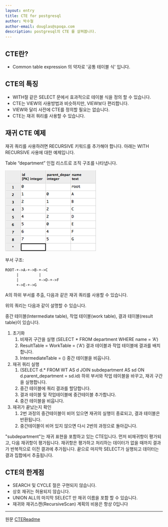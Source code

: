 ```yaml
---
layout: entry
title: CTE for postgresql
author: 박수철
author-email: douglas@spoqa.com
description: postgresql의 CTE 를 살펴봅니다.
---
```


## CTE란?
- Common table expression 의 약자로 '공통 테이블 식' 입니다.

## CTE의 특징
- WITH절 같은 SELECT 문에서 효과적으로 테이블 식을 정의 할 수 있습니다.
- CTE는 VIEW의 사용방법과 비슷하지만, VIEW보다 편리합니다.
- VIEW와 달리 사전에 CTE를 정의할 필요는 없습니다.
- CTE는 재귀 쿼리를 사용할 수 있습니다. 

## 재귀 CTE 예제

 재귀 쿼리를 사용하려면 RECURSIVE 키워드를 추가해야 합니다. 아래는 WITH RECURSIVE 사용에 대한 예제입니다.  

Table “department” 인접 리스트로 조직 구조를 나타냅니다.

<script src="https://gist.github.com/masterguru9/6130374.js"></script>
     
![screen](/images/2013-08-01/table_ex1.png)

부서 구조:

	ROOT-+->A-+->B-+->C
	     |         |
	     |         +->D-+->F
	     +->E-+->G



A의 하위 부서를 추출, 다음과 같은 재귀 쿼리를 사용할 수 있습니다.

<script src="https://gist.github.com/masterguru9/0affc843bd6ad4c7e5d6.js"></script>

위의 쿼리는 다음과 같이 설명할 수 있습니다.

중간 테이블(Intermediate table), 작업 테이블(work table), 결과 테이블(result table)이 있습니다.

1. 초기화
	1. 비재귀 구간을 실행 (SELECT * FROM department WHERE name = ‘A’)  
	2. ResultTable = WorkTable = ('A') 결과 테이블과 작업 테이블에 결과를 배치합니다.  
	3. IntermediateTable = () 중간 테이블을 비웁니다.
2. 재귀 쿼리 실행
	1. (SELECT d.* FROM WT AS d JOIN subdepartment AS sd ON d.parent_department = sd.id)
	 하위 부서와 작업 테이블을 바꾸고, 재귀 구간을 실행합니다.
	2. 중간 테이블에 쿼리 결과를 할당합니다.
	3. 결과 테이블 및 작업테이블에 중간테이블 추가합니다.
	4. 중간 테이블을 비웁니다.
3. 재귀가 끝났는지 확인
	1. 2번 과정의 중간테이블이 비어 있으면 재귀의 실행이 종료되고, 결과 테이블은 반환됩니다.
	2. 중간테이블이 비어 있지 않으면 다시 2번의 과정으로 돌아갑니다.
	
"subdepartment"는 재귀 표현을 포함하고 있는 CTE입니다. 먼저 비재귀항이 평가되고, 다음 재귀항이 평가됩니다. 재귀항은 평가하고 처리하는 데이터가 없을 때까지 결과가 반복적으로 이전 결과에 추가됩니다. 끝으로 마지막 SELECT가 실행되고 데이터는 결과 집합에서 추출됩니다.

## CTE의 한계점

- SEARCH 및 CYCLE 절은 구현되지 않습니다.
- 상호 재귀는 허용되지 않습니다.
- UNION ALL의 마지막 SELECT 만 재귀 이름을 포함 할 수 있습니다.
- 재귀와 재귀스캔(RecursiveScan) 계획의 비용은 항상 0입니다

----
원문	[CTEReadme](http://wiki.postgresql.org/wiki/CTEReadme)

